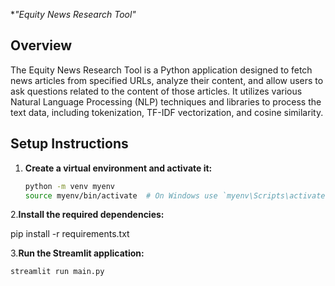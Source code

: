 **"Equity News Research Tool"*

## Overview
The Equity News Research Tool is a Python application designed to fetch news articles from specified URLs, analyze their content, and allow users to ask questions related to the content of those articles. It utilizes various Natural Language Processing (NLP) techniques and libraries to process the text data, including tokenization, TF-IDF vectorization, and cosine similarity.

## Setup Instructions

1. **Create a virtual environment and activate it:**

   ```bash
   python -m venv myenv
   source myenv/bin/activate  # On Windows use `myenv\Scripts\activate`

2.**Install the required dependencies:**

   pip install -r requirements.txt

3.**Run the Streamlit application:**
    
    streamlit run main.py



